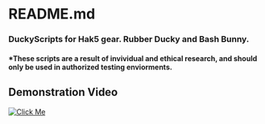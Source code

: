 # README.md
### DuckyScripts for Hak5 gear. Rubber Ducky and Bash Bunny. 
#### *These scripts are a result of invividual and ethical research, and should only be used in authorized testing enviorments.  

## Demonstration Video
[![Click Me](https://img.youtube.com/vi/5RGWCgTj9_g/0.jpg)](https://www.youtube.com/watch?v=iliXOUG4Sjo)
